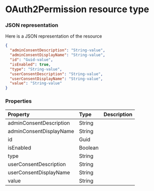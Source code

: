 # OAuth2Permission resource type



### JSON representation

Here is a JSON representation of the resource

<!-- {
  "blockType": "resource",
  "optionalProperties": [

  ],
  "@odata.type": "microsoft.graph.oauth2permission"
}-->

```json
{
  "adminConsentDescription": "String-value",
  "adminConsentDisplayName": "String-value",
  "id": "Guid-value",
  "isEnabled": true,
  "type": "String-value",
  "userConsentDescription": "String-value",
  "userConsentDisplayName": "String-value",
  "value": "String-value"
}

```
### Properties
| Property	   | Type	|Description|
|:---------------|:--------|:----------|
|adminConsentDescription|String||
|adminConsentDisplayName|String||
|id|Guid||
|isEnabled|Boolean||
|type|String||
|userConsentDescription|String||
|userConsentDisplayName|String||
|value|String||

<!-- uuid: a45eaed3-2ab6-479e-b4cc-a0e56c081e2f
2015-10-25 12:52:19 UTC -->
<!-- {
  "type": "#page.annotation",
  "description": "OAuth2Permission resource",
  "keywords": "",
  "section": "documentation",
  "tocPath": ""
}-->